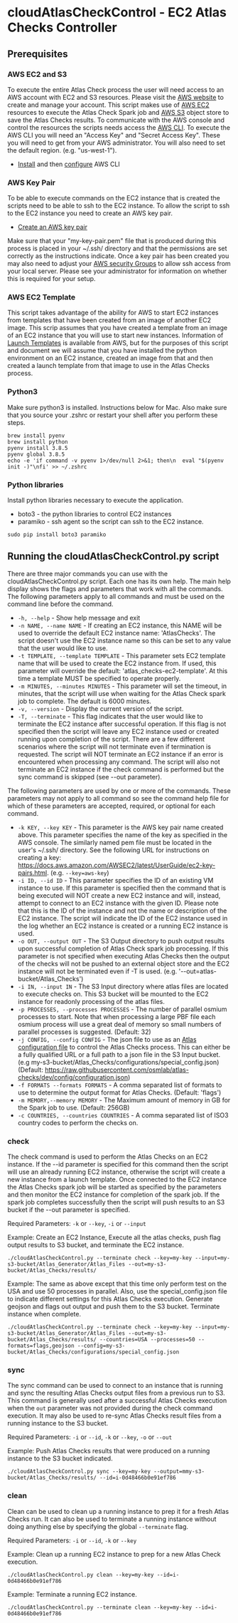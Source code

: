 # cloudAtlasCheckControl - EC2 Atlas Checks Controller

## Prerequisites

### AWS EC2 and S3

To execute the entire Atlas Check process the user will need access to an AWS account with EC2 and S3 resources. Please visit the [AWS website](https://aws.amazon.com/) to create and manage your account. This script makes use of [AWS EC2](https://aws.amazon.com/ec2/) resources to execute the Atlas Check Spark job and [AWS S3](https://aws.amazon.com/s3) object store to save the Atlas Checks results. To communicate with the AWS console and control the resources the scripts needs access the [AWS CLI](https://aws.amazon.com/cli/). To execute the AWS CLI you will need an "Access Key" and "Secret Access Key". These you will need to get from your AWS administrator. You will also need to set the default region. (e.g. "us-west-1").

- [Install](https://docs.aws.amazon.com/cli/latest/userguide/install-cliv2.html)
  and then
  [configure](https://docs.aws.amazon.com/cli/latest/userguide/cli-chap-configure.html)
  AWS CLI

### AWS Key Pair

To be able to execute commands on the EC2 instance that is created the scripts need to be able to ssh to the EC2 instance. To allow the script to ssh to the EC2 instance you need to create an AWS key pair.

- [Create an AWS key pair](https://docs.aws.amazon.com/AWSEC2/latest/UserGuide/ec2-key-pairs.html#having-ec2-create-your-key-pair)

Make sure that your "my-key-pair.pem" file that is produced during this process is placed in your ~/.ssh/ directory and that the permissions are set correctly as the instructions indicate. Once a key pair has been created you may also need to adjust your [AWS security Groups](https://docs.aws.amazon.com/AWSEC2/latest/UserGuide/ec2-security-groups.html) to allow ssh access from your local server. Please see your administrator for information on whether this is required for your setup.

### AWS EC2 Template

This script takes advantage of the ability for AWS to start EC2 instances from templates that have been created from an image of another EC2 image. This scrip assumes that you have created a template from an image of an EC2 instance that you will use to start new instances. Information of [Launch Templates](https://docs.aws.amazon.com/AWSEC2/latest/UserGuide/ec2-launch-templates.html?icmpid=docs_ec2_console) is available from AWS, but for the purposes of this script and document we will assume that you have installed the python environment on an EC2 instance, created an image from that and then created a launch template from that image to use in the Atlas Checks process.

### Python3

Make sure python3 is installed. Instructions below for Mac. Also make sure that you source your .zshrc or restart your shell after you perform these steps.

```
brew install pyenv
brew install python
pyenv install 3.8.5
pyenv global 3.8.5
echo -e 'if command -v pyenv 1>/dev/null 2>&1; then\n  eval "$(pyenv init -)"\nfi' >> ~/.zshrc
```

### Python libraries

Install python libraries necessary to execute the application.

- boto3 - the python libraries to control EC2 instances
- paramiko - ssh agent so the script can ssh to the EC2 instance.

```
sudo pip install boto3 paramiko
```

## Running the cloudAtlasCheckControl.py script

There are three major commands you can use with the cloudAtlasCheckControl.py script. Each one has its own help. The main help display shows the flags and parameters that work with all the commands. The following parameters apply to all commands and must be used on the command line before the command.

- `-h, --help` - Show help message and exit
- `-n NAME, --name NAME` - If creating an EC2 instance, this NAME will be used to override the default EC2 instance name: 'AtlasChecks'. The script doesn't use the EC2 instance name so this can be set to any value that the user would like to use.
- `-t TEMPLATE, --template TEMPLATE` - This parameter sets EC2 template name that will be used to create the EC2 instance from. If used, this parameter will override the default: 'atlas_checks-ec2-template'. At this time a template MUST be specified to operate properly.
- `-m MINUTES, --minutes MINUTES` - This parameter will set the timeout, in minutes, that the script will use when waiting for the Atlas Check spark job to complete. The default is 6000 minutes.
- `-v, --version` - Display the current version of the script.
- `-T, --terminate` - This flag indicates that the user would like to terminate the EC2 instance after successful operation. If this flag is not specified then the script will leave any EC2 instance used or created running upon completion of the script. There are a few different scenarios where the script will not terminate even if termination is requested. The script will NOT terminate an EC2 instance if an error is encountered when processing any command. The script will also not terminate an EC2 instance if the check command is performed but the sync command is skipped (see --out parameter).

The following parameters are used by one or more of the commands. These parameters may not apply to all command so see the command help file for which of these parameters are accepted, required, or optional for each command.

- `-k KEY, --key KEY` - This parameter is the AWS key pair name created above. This parameter specifies the name of the key as specified in the AWS console. The similarly named pem file must be located in the user's ~/.ssh/ directory. See the following URL for instructions on creating a key: https://docs.aws.amazon.com/AWSEC2/latest/UserGuide/ec2-key-pairs.html. (e.g. `--key=aws-key`)
- `-i ID, --id ID` - This parameter specifies the ID of an existing VM instance to use. If this parameter is specified then the command that is being executed will NOT create a new EC2 instance and will, instead, attempt to connect to an EC2 instance with the given ID. Please note that this is the ID of the instance and not the name or description of the EC2 instance. The script will indicate the ID of the EC2 instance used in the log whether an EC2 instance is created or a running EC2 instance is used.
- `-o OUT, --output OUT` - The S3 Output directory to push output results upon successful completion of Atlas Check spark job processing. If this parameter is not specified when executing Atlas Checks then the output of the checks will not be pushed to an external object store and the EC2 instance will not be terminated even if -T is used. (e.g. '--out=atlas-bucket/Atlas_Checks')
- `-i IN, --input IN` - The S3 Input directory where atlas files are located to execute checks on. This S3 bucket will be mounted to the EC2 instance for readonly processing of the atlas files.
- `-p PROCESSES, --processes PROCESSES` - The number of parallel osmium processes to start. Note that when processing a large PBF file each osmium process will use a great deal of memory so small numbers of parallel processes is suggested. (Default: 32)
- `-j CONFIG, --config CONFIG` - The json file to use as an [Atlas configuration file](https://github.com/osmlab/atlas-checks/blob/dev/docs/configuration.md) to control the Atlas Checks process. This can either be a fully qualified URL or a full path to a json file in the S3 Input bucket. (e.g my-s3-bucket/Atlas_Checks/configurations/special_config.json) (Default: https://raw.githubusercontent.com/osmlab/atlas-checks/dev/config/configuration.json)
- `-f FORMATS --formats FORMATS` - A comma separated list of formats to use to determine the output format for Atlas Checks. (Default: 'flags')
- `-m MEMORY,--memory MEMORY` - The Maximum amount of memory in GB for the Spark job to use. (Default: 256GB)
- `-c COUNTRIES, --countries COUNTRIES` - A comma separated list of ISO3 country codes to perform the checks on.

### check

The check command is used to perform the Atlas Checks on an EC2 instance. If the --id parameter is specified for this command then the script will use an already running EC2 instance, otherwise the script will create a new instance from a launch template. Once connected to the EC2 instance the Atlas Checks spark job will be started as specified by the parameters and then monitor the EC2 instance for completion of the spark job. If the spark job completes successfully then the script will push results to an S3 bucket if the --out parameter is specified.

Required Parameters: `-k` or `--key`, `-i` or `--input`

Example: Create an EC2 Instance, Execute all the atlas checks, push flag output results to S3 bucket, and terminate the EC2 instance.

```
./cloudAtlasCheckControl.py --terminate check --key=my-key --input=my-s3-bucket/Atlas_Generator/Atlas_Files --out=my-s3-bucket/Atlas_Checks/results/
```

Example: The same as above except that this time only perform test on the USA and use 50 processes in parallel. Also, use the special_config.json file to indicate different settings for this Atlas Checks execution. Generate geojson and flags out output and push them to the S3 bucket. Terminate instance when complete.

```
./cloudAtlasCheckControl.py --terminate check --key=my-key --input=my-s3-bucket/Atlas_Generator/Atlas_Files --out=my-s3-bucket/Atlas_Checks/results/ --countries=USA --processes=50 --formats=flags,geojson --config=my-s3-bucket/Atlas_Checks/configurations/special_config.json
```

### sync

The sync command can be used to connect to an instance that is running and sync the resulting Atlas Checks output files from a previous run to S3. This command is generally used after a successful Atlas Checks execution when the `out` parameter was not provided during the check command execution. It may also be used to re-sync Atlas Checks result files from a running instance to the S3 bucket.

Required Parameters: `-i` or `--id`, `-k` or `--key`, `-o` or `--out`

Example: Push Atlas Checks results that were produced on a running instance to the S3 bucket indicated.

```
./cloudAtlasCheckControl.py sync --key=my-key --output=mmy-s3-bucket/Atlas_Checks/results/ --id=i-0d48466b0e91ef786
```

### clean

Clean can be used to clean up a running instance to prep it for a fresh Atlas Checks run. It can also be used to terminate a running instance without doing anything else by specifying the global `--terminate` flag.

Required Parameters: `-i` or `--id`, `-k` or `--key`

Example: Clean up a running EC2 instance to prep for a new Atlas Check execution.

```
./cloudAtlasCheckControl.py clean --key=my-key --id=i-0d48466b0e91ef786
```

Example: Terminate a running EC2 instance.

```
./cloudAtlasCheckControl.py --terminate clean --key=my-key --id=i-0d48466b0e91ef786
```
